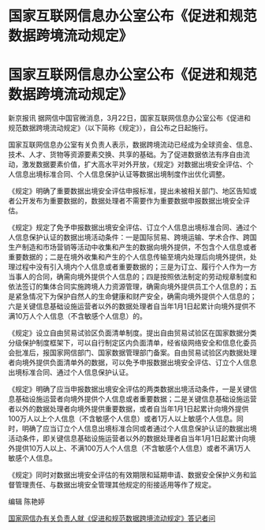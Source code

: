 # 国家互联网信息办公室公布《促进和规范数据跨境流动规定》

# 国家互联网信息办公室公布《促进和规范数据跨境流动规定》

新京报讯 据网信中国官微消息，3月22日，国家互联网信息办公室公布《促进和规范数据跨境流动规定》（以下简称《规定》），自公布之日起施行。

国家互联网信息办公室有关负责人表示，数据跨境流动已经成为全球资金、信息、技术、人才、货物等资源要素交换、共享的基础。为了促进数据依法有序自由流动，激发数据要素价值，扩大高水平对外开放，《规定》对数据出境安全评估、个人信息出境标准合同、个人信息保护认证等数据出境制度作出优化调整。

《规定》明确了重要数据出境安全评估申报标准，提出未被相关部门、地区告知或者公开发布为重要数据的，数据处理者不需要作为重要数据申报数据出境安全评估。

《规定》规定了免予申报数据出境安全评估、订立个人信息出境标准合同、通过个人信息保护认证的数据出境活动条件：一是国际贸易、跨境运输、学术合作、跨国生产制造和市场营销等活动中收集和产生的数据向境外提供，不包含个人信息或者重要数据的；二是在境外收集和产生的个人信息传输至境内处理后向境外提供，处理过程中没有引入境内个人信息或者重要数据的；三是为订立、履行个人作为一方当事人的合同，确需向境外提供个人信息的；四是按照依法制定的劳动规章制度和依法签订的集体合同实施跨境人力资源管理，确需向境外提供员工个人信息的；五是紧急情况下为保护自然人的生命健康和财产安全，确需向境外提供个人信息的；六是关键信息基础设施运营者以外的数据处理者自当年1月1日起累计向境外提供不满10万人个人信息（不含敏感个人信息）的。

《规定》设立自由贸易试验区负面清单制度。提出自由贸易试验区在国家数据分类分级保护制度框架下，可以自行制定区内负面清单，经省级网络安全和信息化委员会批准后，报国家网信部门、国家数据管理部门备案。自由贸易试验区内数据处理者向境外提供负面清单外的数据，可以免予申报数据出境安全评估、订立个人信息出境标准合同、通过个人信息保护认证。

《规定》明确了应当申报数据出境安全评估的两类数据出境活动条件，一是关键信息基础设施运营者向境外提供个人信息或者重要数据；二是关键信息基础设施运营者以外的数据处理者向境外提供重要数据，或者自当年1月1日起累计向境外提供100万人以上个人信息（不含敏感个人信息）或者1万人以上敏感个人信息。同时，明确了应当订立个人信息出境标准合同或者通过个人信息保护认证的数据出境活动条件，即关键信息基础设施运营者以外的数据处理者自当年1月1日起累计向境外提供10万人以上、不满100万人个人信息（不含敏感个人信息）或者不满1万人敏感个人信息。

《规定》同时对数据出境安全评估的有效期限和延期申请、数据安全保护义务和监督管理责任、与数据出境安全管理其他规定的衔接适用等作了规定。

编辑 陈艳婷

[国家网信办有关负责人就《促进和规范数据跨境流动规定》答记者问](https://news.qq.com/rain/a/20240322A0ADOD00)

